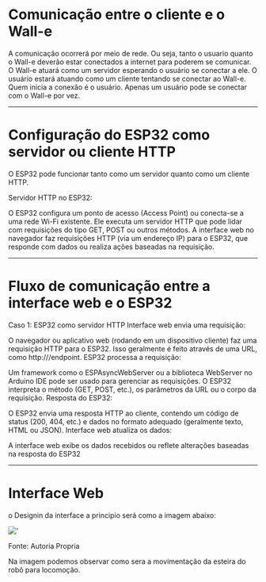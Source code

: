 # Comunicação entre o cliente e o Wall-e

A comunicação ocorrerá por meio de rede. Ou seja, tanto o usuario quanto o Wall-e deverão estar conectados a internet para poderem se comunicar. O Wall-e atuará como um servidor esperando o usuário se conectar a ele. O usuário estará atuando como um cliente tentando se conectar ao Wall-e. Quem inicia a conexão é o usuário. Apenas um usuário pode se conectar com o Wall-e por vez.

---

# Configuração do ESP32 como servidor ou cliente HTTP
O ESP32 pode funcionar tanto como um servidor quanto como um cliente HTTP.

Servidor HTTP no ESP32:

O ESP32 configura um ponto de acesso (Access Point) ou conecta-se a uma rede Wi-Fi existente.
Ele executa um servidor HTTP que pode lidar com requisições do tipo GET, POST ou outros métodos.
A interface web no navegador faz requisições HTTP (via um endereço IP) para o ESP32, que responde com dados ou realiza ações baseadas na requisição.

---

# Fluxo de comunicação entre a interface web e o ESP32
Caso 1: ESP32 como servidor HTTP
Interface web envia uma requisição:

O navegador ou aplicativo web (rodando em um dispositivo cliente) faz uma requisição HTTP para o ESP32.
Isso geralmente é feito através de uma URL, como http://<ip-do-esp32>/endpoint.
ESP32 processa a requisição:

Um framework como o ESPAsyncWebServer ou a biblioteca WebServer no Arduino IDE pode ser usado para gerenciar as requisições.
O ESP32 interpreta o método (GET, POST, etc.), os parâmetros da URL ou o corpo da requisição.
Resposta do ESP32:

O ESP32 envia uma resposta HTTP ao cliente, contendo um código de status (200, 404, etc.) e dados no formato adequado (geralmente texto, HTML ou JSON).
Interface web atualiza os dados:

A interface web exibe os dados recebidos ou reflete alterações baseadas na resposta do ESP32

---

# Interface Web

o Designin da interface a principio será como a imagem abaixo:

![‘](https://github.com/user-attachments/assets/523d2ef2-c862-43a9-a1d5-8c1aeb8f112d)

Fonte: Autoria Propria

Na imagem podemos observar como sera a movimentação da esteira do robô para locomoção.

